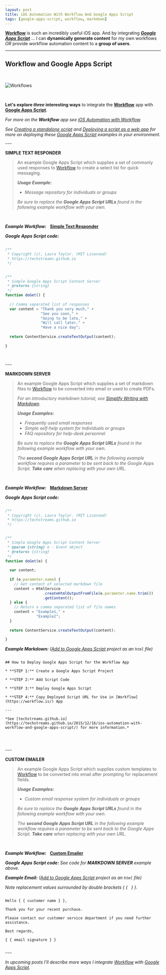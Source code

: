 ```yaml
---
layout: post
title: iOS Automation With Workflow And Google Apps Script
tags: [google-apps-script, workflow, markdown]
---
```


**[Workflow](https://workflow.is/)** is such an incredibly useful iOS app.  And by integrating ***[Google Apps Script](https://www.google.com/script/start/)*** ... I can **dynamically generate content** for my own workflows *OR* provide workflow automation content to a **group of users**.

---

## Workflow and Google Apps Script

<br>

![Workflows]({{site.baseurl}}/images/2015-12-16-workflows.png)

<br>

**Let's explore _three_ interesting ways** to integrate the **[Workflow](https://workflow.is/)** app with **[Google Apps Script](https://www.google.com/script/start/)**.

<i class="fa fa-hand-o-right"></i> *For more on the __Workflow__ app see [iOS Automation with Workflow](https://techstreams.github.io/2015/04/06/ios-automation-with-workflow/).*

<i class="fa fa-hand-o-right"></i> *See [Creating a standalone script](https://developers.google.com/apps-script/guides/standalone#creating_a_standalone_script) and  [Deploying a script as a web app](https://developers.google.com/apps-script/guides/web#deploying_a_script_as_a_web_app) for more on deploying these [Google Apps Script](https://www.google.com/script/start/) examples in your environment.*


`~~~`


**SIMPLE TEXT RESPONDER**

> An example Google Apps Script which supplies a set of commonly used responses to [Workflow](https://workflow.is/) to create a select list for quick messaging.
>
> *__Usage Example:__*
>
> * *Message repository for individuals or groups*
>
>  <i class="fa fa-exclamation-circle"></i> *Be sure to replace the __Google Apps Script URLs__ found in the following example workflow with your own.*

<br>


***Example Workflow:*** &nbsp; **[<i class="fa fa-refresh"></i> Simple Text Responder](https://workflow.is/workflows/396c0e1228f840c099080e34b079b129)**


***Google Apps Script code:***

```javascript

/**
 * Copyright (c), Laura Taylor. (MIT Licensed)
 * https://techstreams.github.io
 */


/**
 * Simple Google Apps Script Content Server
 * @returns {string}
 */
function doGet() {
  
  // Comma separated list of responses
  var content = "Thank you very much," +
                "See you soon," +
                "Going to be late," +
                "Will call later," +
                "Have a nice day";
  
  return ContentService.createTextOutput(content);
  
}

```

<br>

`~~~`

**MARKDOWN SERVER**

> An example Google Apps Script which supplies a set of markdown files to [Workflow](https://workflow.is/) to be converted into email or used to create PDFs.
>
> <i class="fa fa-hand-o-right"></i> *For an introductory markdown tutorial, see [Simplify Writing with Markdown](https://techstreams.github.io/2015/09/21/simplify-writing-with-markdown/).*
>
> *__Usage Examples:__*
> 
> * *Frequently used email responses*
> * *Simple self-help system for individuals or groups*
> * *FAQ repository for help-desk personnel*
>
>  <i class="fa fa-exclamation-circle"></i> *Be sure to replace the __Google Apps Script URLs__ found in the following example workflow with your own.*
>
> <i class="fa fa-exclamation-circle"></i> *The __second Google Apps Script URL__ in the following example workflow requires a parameter to be sent back to the Google Apps Script.  __Take care__ when replacing with your own URL.*

<br>


***Example Workflow:*** &nbsp; **[<i class="fa fa-refresh"></i> Markdown Server](https://workflow.is/workflows/2e84625a785744e2bd35e29c02bd7423)**


***Google Apps Script code:***

```javascript

/**
 * Copyright (c), Laura Taylor. (MIT Licensed)
 * https://techstreams.github.io
 */


/**
 * Simple Google Apps Script Content Server
 * @param {string} e - Event object
 * @returns {string}
 */
function doGet(e) {
  
  var content;
  
  if (e.parameter.name) {
    // Get content of selected markdown file
    content = HtmlService
                 .createHtmlOutputFromFile(e.parameter.name.trim())
                 .getContent();
  } else {
    // Return a comma separated list of file names
    content = "Example1," +
              "Example2";
  }
  
  return ContentService.createTextOutput(content);
  
}


```

***Example Markdown:*** *([Add to Google Apps Script](https://developers.google.com/apps-script/managing_projects#managing-files-in-a-project) project as an `html` file)*

```

## How to Deploy Google Apps Script for the Workflow App

* **STEP 1:** Create a Google Apps Script Project

* **STEP 2:** Add Script Code

* **STEP 3:** Deploy Google Apps Script

* **STEP 4:** Copy Deployed Script URL for Use in [Workflow](https://workflow.is/) App

---

*See [techstreams.github.io](https://techstreams.github.io/2015/12/16/ios-automation-with-workflow-and-google-apps-script/) for more information.*


```

<br>

`~~~`


**CUSTOM EMAILER**

> An example Google Apps Script which supplies custom templates to [Workflow](https://workflow.is/) to be converted into email after prompting for replacement fields.
>
> *__Usage Examples:__*  
> 
> * *Custom email response system for individuals or groups*
>
>  <i class="fa fa-exclamation-circle"></i> *Be sure to replace the __Google Apps Script URLs__ found in the following example workflow with your own.*
>
> <i class="fa fa-exclamation-circle"></i> *The __second Google Apps Script URL__ in the following example workflow requires a parameter to be sent back to the Google Apps Script.  __Take care__ when replacing with your own URL.*

<br>


***Example Workflow:*** &nbsp; **[<i class="fa fa-refresh"></i> Custom Emailer](https://workflow.is/workflows/cd4209d46a6a42ae901157b4b9699577)**


***Google Apps Script code:***  *See code for __MARKDOWN SERVER__ example above.*


***Example Email:*** *([Add to Google Apps Script](https://developers.google.com/apps-script/managing_projects#managing-files-in-a-project) project as an `html` file)*

*Note replacement values surrounded by double brackets  &#123; &#123; &nbsp;  &#125; &#125;.*

```

Hello { { customer name } },

Thank you for your recent purchase. 

Please contact our customer service department if you need further assistance.

Best regards,

{ { email signature } }


```


`~~~`

<i class="fa fa-hand-o-right"></i> *In upcoming posts I'll describe more ways I integrate [Workflow](https://workflow.is/) with [Google Apps Script](https://www.google.com/script/start/).*
















